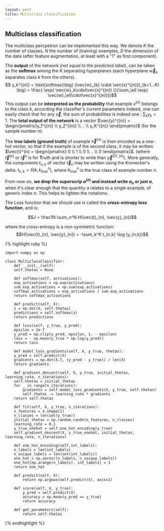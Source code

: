 ```yaml
---
layout: post
title: Multiclass classification
---
```


## Multiclass classification


The multiclass percpetron can be implemented this way. 
We denote $K$ the number of classes, $N$ the number of (training) examples, $D$ the dimension of the data (after feature augmentation, at least with a "1" as first component).

The **output** of the network *(not equal to the predicted label)*, can be taken as the **softmax** among the $K$ separating hyperplanes (each hyperplane $\vec{w}_k$ separates class $k$ from the others).
$$ y_k^{(n)} = \text{softmax}\big( (\vec{w}_{k} \cdot \vec{x}^{(n)})_{k=1...K} \big) = \frac{ \exp(  \vec{w}_k\cdot\vec{x}^{(n)}   )}{\sum_\ell \exp(  \vec{w}_\ell\cdot\vec{x}^{(n)})}$$
This output can be **interpreted as the probability** that example $x^{(n)}$ belongs to the class $k$, according the classifier's current parameters
Indeed, one can easily check that for any $\vec{x}$, the sum of probabilities is indeed one : $\sum_k y_k = 1$.
The **total output of the network** is a vector $\vec{y}^{(n)} = \begin{pmatrix}y_1^{(n)} \\ y_2^{(n)} \\ .. \\ y_K^{(n)} \end{pmatrix}$ (for the sample number $n$).

The **true labels (ground truth)** of example $\vec{x}^{(n)}$ is then encoded as a one-hot vector, so that if the example is of the second class, it may be written: $\vec{t}^{n} = \begin{pmatrix} 0 \\ 1 \\ 0 \\ .. \\ 0 \end{pmatrix}$. (where $\vec{t}^{(n)}$ or $\vec{t}^{n}$ is for **T**ruth and is shorter to write than $\vec{y}^{GT,(n)}$). More generally, the components $t_{n,k}$ of vector $\vec{t}_n$ may be written using the Kronecker's delta: $t_{n,k} = \delta(k, k_{true}^n)$, where $k_{true}^n$ is the true class of example number $n$.

From now on, **we drop the superscrip $a^{(n)}$ and instead write $a_n$ or just $a$**, when it's clear enough that the quantity $a$ relates to a single example, of generic index $n$. This helps to lighten the notations.

The Loss function that we should use is called the **cross-entropy loss function**, and is:

$$J = \frac1N \sum_n^N H(\vec{t}_{n}, \vec{y}_{n})$$

where the cross-entropy is a non-symmetric function: $$H(\vec{t}_{n}, \vec{y}_{n}) = -\sum_k^K t_{n,k} \log (y_{n,k})$$ 


{% highlight ruby %}
    
    import numpy as np

    class MulticlassClassifier:
        def __init__(self):
        self.thetas = None

        def softmax(self, activations):
        exp_activations = np.exp(activations)
        sum_exp_activations = np.sum(exp_activations)
        softmax_activations = exp_activations / sum_exp_activations
        return softmax_activations

        def predict(self, X):
        z = np.dot(X, self.thetas)
        predictions = self.softmax(z)
        return predictions

        def loss(self, y_true, y_pred):
        epsilon = 1e-7
        y_pred = np.clip(y_pred, epsilon, 1. - epsilon)
        loss = - np.mean(y_true * np.log(y_pred))
        return loss

        def model_loss_gradients(self, X, y_true, thetas):
        y_pred = self.predict(X)
        gradients = np.dot(X.T, (y_pred - y_true)) / len(X)
        return gradients

        def gradient_descent(self, X, y_true, initial_thetas, learning_rate, n_iterations):
        self.thetas = initial_thetas
        for _ in range(n_iterations):
            gradients = self.model_loss_gradients(X, y_true, self.thetas)
            self.thetas -= learning_rate * gradients
        return self.thetas

        def fit(self, X, y_true, n_iterations):
        n_features = X.shape[1]
        n_classes = len(set(y_true))
        initial_thetas = np.random.randn(n_features, n_classes)
        learning_rate = 0.1
        y_true_onehot = self.one_hot_encoding(y_true)
        self.gradient_descent(X, y_true_onehot, initial_thetas, learning_rate, n_iterations)

        def one_hot_encoding(self,int_labels):
        n_labels = len(int_labels)
        n_unique_labels = len(set(int_labels))
        one_hot = np.zeros((n_labels, n_unique_labels))
        one_hot[np.arange(n_labels), int_labels] = 1
        return one_hot

        def predict(self, X):
            return np.argmax(self.predict(X), axis=1)

        def score(self, X, y_true):
            y_pred = self.predict(X)
            accuracy = np.mean(y_pred == y_true)
            return accuracy

        def get_parameters(self):
            return self.thetas
{% endhighlight %}


